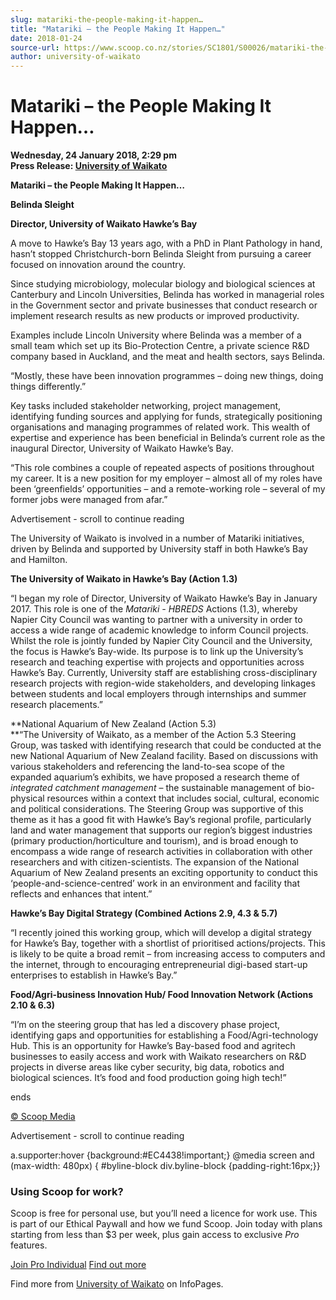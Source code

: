 ```yaml
---
slug: matariki-the-people-making-it-happen…
title: "Matariki – the People Making It Happen…"
date: 2018-01-24
source-url: https://www.scoop.co.nz/stories/SC1801/S00026/matariki-the-people-making-it-happen.htm
author: university-of-waikato
---
```

Matariki – the People Making It Happen…
=======================================

**Wednesday, 24 January 2018, 2:29 pm**  
**Press Release: [University of Waikato](https://info.scoop.co.nz/University_of_Waikato)**

**Matariki – the People Making It Happen…**

**Belinda Sleight**

**Director, University of Waikato Hawke’s Bay**

A move to Hawke’s Bay 13 years ago, with a PhD in Plant Pathology in hand, hasn’t stopped Christchurch-born Belinda Sleight from pursuing a career focused on innovation around the country.

Since studying microbiology, molecular biology and biological sciences at Canterbury and Lincoln Universities, Belinda has worked in managerial roles in the Government sector and private businesses that conduct research or implement research results as new products or improved productivity.

Examples include Lincoln University where Belinda was a member of a small team which set up its Bio-Protection Centre, a private science R&D company based in Auckland, and the meat and health sectors, says Belinda.

“Mostly, these have been innovation programmes – doing new things, doing things differently.”

Key tasks included stakeholder networking, project management, identifying funding sources and applying for funds, strategically positioning organisations and managing programmes of related work. This wealth of expertise and experience has been beneficial in Belinda’s current role as the inaugural Director, University of Waikato Hawke’s Bay.

“This role combines a couple of repeated aspects of positions throughout my career. It is a new position for my employer – almost all of my roles have been ‘greenfields’ opportunities – and a remote-working role – several of my former jobs were managed from afar.”

Advertisement - scroll to continue reading





The University of Waikato is involved in a number of Matariki initiatives, driven by Belinda and supported by University staff in both Hawke’s Bay and Hamilton.

**The University of Waikato in Hawke’s Bay (Action 1.3)**

“I began my role of Director, University of Waikato Hawke’s Bay in January 2017. This role is one of the _Matariki - HBREDS_ Actions (1.3), whereby Napier City Council was wanting to partner with a university in order to access a wide range of academic knowledge to inform Council projects. Whilst the role is jointly funded by Napier City Council and the University, the focus is Hawke’s Bay-wide. Its purpose is to link up the University’s research and teaching expertise with projects and opportunities across Hawke’s Bay. Currently, University staff are establishing cross-disciplinary research projects with region-wide stakeholders, and developing linkages between students and local employers through internships and summer research placements.”

**National Aquarium of New Zealand (Action 5.3)  
**“The University of Waikato, as a member of the Action 5.3 Steering Group, was tasked with identifying research that could be conducted at the new National Aquarium of New Zealand facility. Based on discussions with various stakeholders and referencing the land-to-sea scope of the expanded aquarium’s exhibits, we have proposed a research theme of _integrated catchment management_ – the sustainable management of bio-physical resources within a context that includes social, cultural, economic and political considerations. The Steering Group was supportive of this theme as it has a good fit with Hawke’s Bay’s regional profile, particularly land and water management that supports our region’s biggest industries (primary production/horticulture and tourism), and is broad enough to encompass a wide range of research activities in collaboration with other researchers and with citizen-scientists. The expansion of the National Aquarium of New Zealand presents an exciting opportunity to conduct this ‘people-and-science-centred’ work in an environment and facility that reflects and enhances that intent.”

**Hawke’s Bay Digital Strategy (Combined Actions 2.9, 4.3 & 5.7)**

“I recently joined this working group, which will develop a digital strategy for Hawke’s Bay, together with a shortlist of prioritised actions/projects. This is likely to be quite a broad remit – from increasing access to computers and the internet, through to encouraging entrepreneurial digi-based start-up enterprises to establish in Hawke’s Bay.”

**Food/Agri-business Innovation Hub/ Food Innovation Network (Actions 2.10 & 6.3)**

“I’m on the steering group that has led a discovery phase project, identifying gaps and opportunities for establishing a Food/Agri-technology Hub. This is an opportunity for Hawke’s Bay-based food and agritech businesses to easily access and work with Waikato researchers on R&D projects in diverse areas like cyber security, big data, robotics and biological sciences. It’s food and food production going high tech!”

  
ends

[© Scoop Media](http://www.scoop.co.nz/about/terms.html)  

Advertisement - scroll to continue reading



a.supporter:hover {background:#EC4438!important;} @media screen and (max-width: 480px) { #byline-block div.byline-block {padding-right:16px;}}

### Using Scoop for work?

Scoop is free for personal use, but you’ll need a licence for work use. This is part of our Ethical Paywall and how we fund Scoop. Join today with plans starting from less than $3 per week, plus gain access to exclusive _Pro_ features.  
  
[Join Pro Individual](https://pro.scoop.co.nz/Individual/?from=ProIn24) [Find out more](https://pro.scoop.co.nz/using-scoop-for-work/?from=ProIn24)

Find more from [University of Waikato](https://info.scoop.co.nz/University_of_Waikato) on InfoPages.